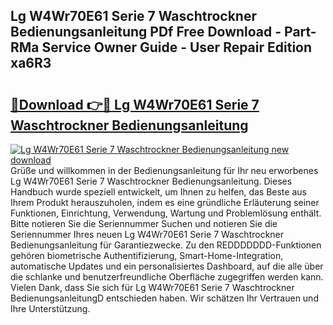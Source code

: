 ## Lg W4Wr70E61 Serie 7 Waschtrockner Bedienungsanleitung PDf Free Download - Part-RMa Service Owner Guide - User Repair Edition xa6R3

# <h2><a href="http://df0r2as.blite.top/?on=Lg+W4Wr70E61+Serie+7+Waschtrockner+Bedienungsanleitung">🔗Download 👉🔴 Lg W4Wr70E61 Serie 7 Waschtrockner Bedienungsanleitung</a></h2>

[![Lg W4Wr70E61 Serie 7 Waschtrockner Bedienungsanleitung new download](https://i.imgur.com/lujVjoI.png)](http://df0r2as.blite.top/?on=Lg+W4Wr70E61+Serie+7+Waschtrockner+Bedienungsanleitung)
Grüße und willkommen in der Bedienungsanleitung für Ihr neu erworbenes Lg W4Wr70E61 Serie 7 Waschtrockner Bedienungsanleitung. Dieses Handbuch wurde speziell entwickelt, um Ihnen zu helfen, das Beste aus Ihrem Produkt herauszuholen, indem es eine gründliche Erläuterung seiner Funktionen, Einrichtung, Verwendung, Wartung und Problemlösung enthält. Bitte notieren Sie die Seriennummer Suchen und notieren Sie die Seriennummer Ihres neuen Lg W4Wr70E61 Serie 7 Waschtrockner Bedienungsanleitung für Garantiezwecke. Zu den REDDDDDDD-Funktionen gehören biometrische Authentifizierung, Smart-Home-Integration, automatische Updates und ein personalisiertes Dashboard, auf die alle über die schlanke und benutzerfreundliche Oberfläche zugegriffen werden kann. Vielen Dank, dass Sie sich für Lg W4Wr70E61 Serie 7 Waschtrockner BedienungsanleitungD entschieden haben. Wir schätzen Ihr Vertrauen und Ihre Unterstützung.
